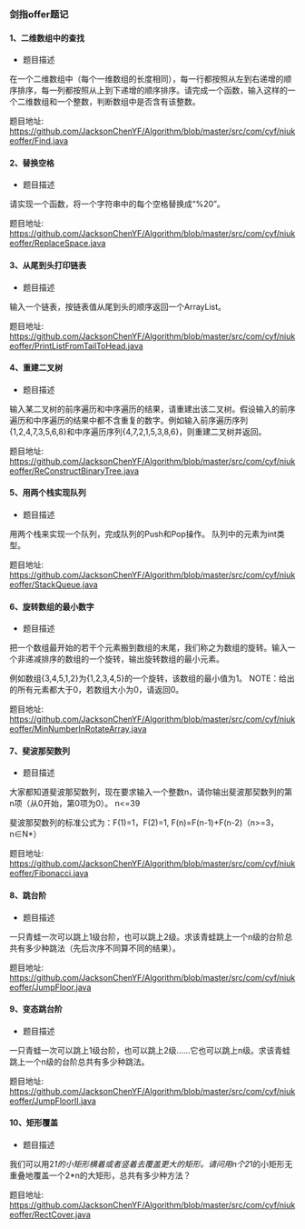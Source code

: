 ### 剑指offer题记

#### 1、二维数组中的查找

* 题目描述

在一个二维数组中（每个一维数组的长度相同），每一行都按照从左到右递增的顺序排序，每一列都按照从上到下递增的顺序排序。请完成一个函数，输入这样的一个二维数组和一个整数，判断数组中是否含有该整数。

题目地址:
https://github.com/JacksonChenYF/Algorithm/blob/master/src/com/cyf/niukeoffer/Find.java

#### 2、替换空格

* 题目描述

请实现一个函数，将一个字符串中的每个空格替换成“%20”。

题目地址:
https://github.com/JacksonChenYF/Algorithm/blob/master/src/com/cyf/niukeoffer/ReplaceSpace.java

#### 3、从尾到头打印链表

* 题目描述

输入一个链表，按链表值从尾到头的顺序返回一个ArrayList。

题目地址:
https://github.com/JacksonChenYF/Algorithm/blob/master/src/com/cyf/niukeoffer/PrintListFromTailToHead.java

#### 4、重建二叉树

* 题目描述

输入某二叉树的前序遍历和中序遍历的结果，请重建出该二叉树。假设输入的前序遍历和中序遍历的结果中都不含重复的数字。例如输入前序遍历序列{1,2,4,7,3,5,6,8}和中序遍历序列{4,7,2,1,5,3,8,6}，则重建二叉树并返回。

题目地址:
https://github.com/JacksonChenYF/Algorithm/blob/master/src/com/cyf/niukeoffer/ReConstructBinaryTree.java

#### 5、用两个栈实现队列

* 题目描述

用两个栈来实现一个队列，完成队列的Push和Pop操作。 队列中的元素为int类型。

题目地址:
https://github.com/JacksonChenYF/Algorithm/blob/master/src/com/cyf/niukeoffer/StackQueue.java

#### 6、旋转数组的最小数字

* 题目描述

把一个数组最开始的若干个元素搬到数组的末尾，我们称之为数组的旋转。输入一个非递减排序的数组的一个旋转，输出旋转数组的最小元素。

例如数组{3,4,5,1,2}为{1,2,3,4,5}的一个旋转，该数组的最小值为1。
NOTE：给出的所有元素都大于0，若数组大小为0，请返回0。

题目地址:
https://github.com/JacksonChenYF/Algorithm/blob/master/src/com/cyf/niukeoffer/MinNumberInRotateArray.java

#### 7、斐波那契数列

* 题目描述

大家都知道斐波那契数列，现在要求输入一个整数n，请你输出斐波那契数列的第n项（从0开始，第0项为0）。 n<=39

斐波那契数列的标准公式为：F(1)=1，F(2)=1, F(n)=F(n-1)+F(n-2)（n>=3，n∈N*）

题目地址:
https://github.com/JacksonChenYF/Algorithm/blob/master/src/com/cyf/niukeoffer/Fibonacci.java

#### 8、跳台阶

* 题目描述

一只青蛙一次可以跳上1级台阶，也可以跳上2级。求该青蛙跳上一个n级的台阶总共有多少种跳法（先后次序不同算不同的结果）。

题目地址:
https://github.com/JacksonChenYF/Algorithm/blob/master/src/com/cyf/niukeoffer/JumpFloor.java

#### 9、变态跳台阶

* 题目描述

一只青蛙一次可以跳上1级台阶，也可以跳上2级……它也可以跳上n级。求该青蛙跳上一个n级的台阶总共有多少种跳法。

题目地址:
https://github.com/JacksonChenYF/Algorithm/blob/master/src/com/cyf/niukeoffer/JumpFloorII.java

#### 10、矩形覆盖

* 题目描述

我们可以用2*1的小矩形横着或者竖着去覆盖更大的矩形。请问用n个2*1的小矩形无重叠地覆盖一个2*n的大矩形，总共有多少种方法？

题目地址:
https://github.com/JacksonChenYF/Algorithm/blob/master/src/com/cyf/niukeoffer/RectCover.java